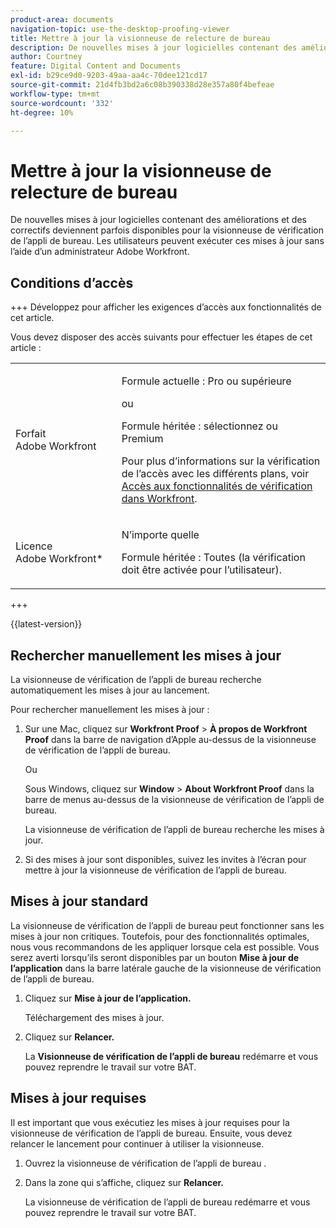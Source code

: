 ```yaml
---
product-area: documents
navigation-topic: use-the-desktop-proofing-viewer
title: Mettre à jour la visionneuse de relecture de bureau
description: De nouvelles mises à jour logicielles contenant des améliorations et des correctifs deviennent parfois disponibles pour la visionneuse de vérification de l’appli de bureau. Les utilisateurs peuvent exécuter ces mises à jour sans l’aide d’un administrateur Adobe Workfront.
author: Courtney
feature: Digital Content and Documents
exl-id: b29ce9d0-9203-49aa-aa4c-70dee121cd17
source-git-commit: 21d4fb3bd2a6c08b390338d28e357a80f4befeae
workflow-type: tm+mt
source-wordcount: '332'
ht-degree: 10%

---
```


# Mettre à jour la visionneuse de relecture de bureau

De nouvelles mises à jour logicielles contenant des améliorations et des correctifs deviennent parfois disponibles pour la visionneuse de vérification de l’appli de bureau. Les utilisateurs peuvent exécuter ces mises à jour sans l’aide d’un administrateur Adobe Workfront.

<!--
>[!IMPORTANT]
>
>Windows users must manually reinstall the Desktop Proofing Viewer to support Chrome version 91. After manually reinstalling, the Desktop Proofing Viewer upgrades to the latest version (2.0.15). Future updates to the Desktop Proofing Viewer will be automatic. For information in reinstalling, see [Install the Desktop Proofing Viewer](../../../review-and-approve-work/proofing/use-the-desktop-proofing-viewer/installing-desktop-proofing-viewer.md). -->

## Conditions d’accès

+++ Développez pour afficher les exigences d’accès aux fonctionnalités de cet article.

Vous devez disposer des accès suivants pour effectuer les étapes de cet article :

<table style="table-layout:auto"> 
 <col> 
 <col> 
 <tbody> 
  <tr> 
   <td role="rowheader">Forfait Adobe Workfront</td> 
   <td> <p>Formule actuelle : Pro ou supérieure</p> <p>ou</p> <p>Formule héritée : sélectionnez ou Premium</p> <p>Pour plus d’informations sur la vérification de l’accès avec les différents plans, voir <a href="/help/quicksilver/administration-and-setup/manage-workfront/configure-proofing/access-to-proofing-functionality.md" class="MCXref xref">Accès aux fonctionnalités de vérification dans Workfront</a>.</p> </td> 
  </tr> 
  <tr> 
   <td role="rowheader">Licence Adobe Workfront*</td> 
   <td> <p>N’importe quelle</p> <p>Formule héritée : Toutes (la vérification doit être activée pour l’utilisateur).</p> </td> 
  </tr> 
 </tbody> 
</table>

+++

{{latest-version}}

## Rechercher manuellement les mises à jour

La visionneuse de vérification de l’appli de bureau recherche automatiquement les mises à jour au lancement. 

Pour rechercher manuellement les mises à jour :

1. Sur une Mac, cliquez sur **Workfront Proof** > **À propos de Workfront Proof** dans la barre de navigation d’Apple au-dessus de la visionneuse de vérification de l’appli de bureau. 

   Ou

   Sous Windows, cliquez sur **Window** > **About Workfront Proof** dans la barre de menus au-dessus de la visionneuse de vérification de l’appli de bureau.

   La visionneuse de vérification de l’appli de bureau recherche les mises à jour.

1. Si des mises à jour sont disponibles, suivez les invites à l’écran pour mettre à jour la visionneuse de vérification de l’appli de bureau.

## Mises à jour standard

La visionneuse de vérification de l’appli de bureau peut fonctionner sans les mises à jour non critiques. Toutefois, pour des fonctionnalités optimales, nous vous recommandons de les appliquer lorsque cela est possible. Vous serez averti lorsqu’ils seront disponibles par un bouton **Mise à jour de l’application** dans la barre latérale gauche de la visionneuse de vérification de l’appli de bureau.

1. Cliquez sur **Mise à jour de l’application.**

   Téléchargement des mises à jour.

1. Cliquez sur **Relancer.**

   La **Visionneuse de vérification de l’appli de bureau** redémarre et vous pouvez reprendre le travail sur votre BAT.

## Mises à jour requises

Il est important que vous exécutiez les mises à jour requises pour la visionneuse de vérification de l’appli de bureau. Ensuite, vous devez relancer le lancement pour continuer à utiliser la visionneuse.

1. Ouvrez la visionneuse de vérification de l’appli de bureau .
1. Dans la zone qui s’affiche, cliquez sur **Relancer.**

   La visionneuse de vérification de l’appli de bureau redémarre et vous pouvez reprendre le travail sur votre BAT. 

